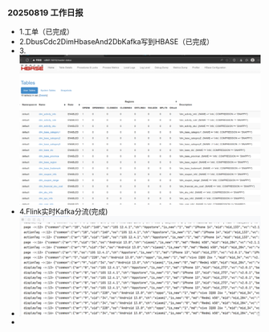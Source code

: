 ### 20250819 工作日报
* 1.工单（已完成）
* 2.DbusCdc2DimHbaseAnd2DbKafka写到HBASE（已完成）
* 3.![img.png](img.png)
* 4.Flink实时Kafka分流(完成)
* ![img_1.png](img_1.png)
* 
